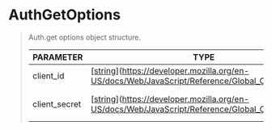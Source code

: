 # AuthGetOptions
> Auth.get options object structure.<br>
> 
> | PARAMETER   | TYPE    | DESCRIPTION    |
> |--------|---------|----------------|
> | client_id | [[string](https://developer.mozilla.<strong>or</strong>g/en-US/docs/Web/JavaScript/Reference/Global_Objects/string)](https://developer.mozilla.org/en-US/docs/Web/JavaScript/Reference/Global_Objects/string) | Your spotify app client id |
> | client_secret | [[string](https://developer.mozilla.<strong>or</strong>g/en-US/docs/Web/JavaScript/Reference/Global_Objects/string)](https://developer.mozilla.org/en-US/docs/Web/JavaScript/Reference/Global_Objects/string) | Your spotify app client secret |